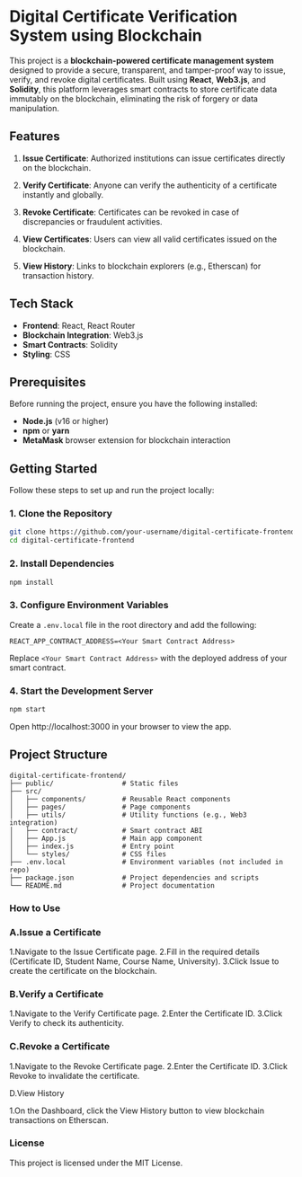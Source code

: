 # Digital Certificate Verification System using Blockchain

This project is a **blockchain-powered certificate management system** designed to provide a secure, transparent, and tamper-proof way to issue, verify, and revoke digital certificates. Built using **React**, **Web3.js**, and **Solidity**, this platform leverages smart contracts to store certificate data immutably on the blockchain, eliminating the risk of forgery or data manipulation.

## Features

1. **Issue Certificate**: Authorized institutions can issue certificates directly on the blockchain.

2. **Verify Certificate**: Anyone can verify the authenticity of a certificate instantly and globally.

3. **Revoke Certificate**: Certificates can be revoked in case of discrepancies or fraudulent activities.

4. **View Certificates**: Users can view all valid certificates issued on the blockchain.

5. **View History**: Links to blockchain explorers (e.g., Etherscan) for transaction history.

## Tech Stack

- **Frontend**: React, React Router
- **Blockchain Integration**: Web3.js
- **Smart Contracts**: Solidity
- **Styling**: CSS

## Prerequisites

Before running the project, ensure you have the following installed:

- **Node.js** (v16 or higher)
- **npm** or **yarn**
- **MetaMask** browser extension for blockchain interaction

## Getting Started

Follow these steps to set up and run the project locally:

### 1. Clone the Repository

```bash
git clone https://github.com/your-username/digital-certificate-frontend.git
cd digital-certificate-frontend
```

### 2. Install Dependencies

```bash
npm install
```

### 3. Configure Environment Variables

Create a `.env.local` file in the root directory and add the following:

```plaintext
REACT_APP_CONTRACT_ADDRESS=<Your Smart Contract Address>
```

Replace `<Your Smart Contract Address>` with the deployed address of your smart contract.

### 4. Start the Development Server

```bash
npm start
```

Open http://localhost:3000 in your browser to view the app.

## Project Structure

```
digital-certificate-frontend/
├── public/                 # Static files
├── src/
│   ├── components/         # Reusable React components
│   ├── pages/              # Page components
│   ├── utils/              # Utility functions (e.g., Web3 integration)
│   ├── contract/           # Smart contract ABI
│   ├── App.js              # Main app component
│   ├── index.js            # Entry point
│   └── styles/             # CSS files
├── .env.local              # Environment variables (not included in repo)
├── package.json            # Project dependencies and scripts
└── README.md               # Project documentation
```

### How to Use

### A.Issue a Certificate

1.Navigate to the Issue Certificate page.
2.Fill in the required details (Certificate ID, Student Name, Course Name, University).
3.Click Issue to create the certificate on the blockchain.

### B.Verify a Certificate

1.Navigate to the Verify Certificate page.
2.Enter the Certificate ID.
3.Click Verify to check its authenticity.

### C.Revoke a Certificate

1.Navigate to the Revoke Certificate page.
2.Enter the Certificate ID.
3.Click Revoke to invalidate the certificate.

D.View History

1.On the Dashboard, click the View History button to view blockchain transactions on Etherscan.

### License
This project is licensed under the MIT License. 
